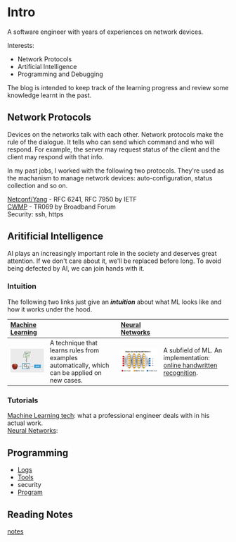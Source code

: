 # Intro

A software engineer with years of experiences on network devices.

Interests:

* Network Protocols
* Artificial Intelligence
* Programming and Debugging

The blog is intended to keep track of the learning progress
and review some knowledge learnt in the past.

## Network Protocols

Devices on the networks talk with each other.
Network protocols make the rule of the dialogue.
It tells who can send which command and who will respond.
For example, the server may request status of the client
and the client may respond with that info.

In my past jobs, I worked with the following two protocols.
They're used as the machanism to manage network devices:
auto-configuration, status collection and so on.

[Netconf/Yang](https://en.wikipedia.org/wiki/NETCONF) - RFC 6241, RFC 7950 by IETF  
[CWMP](https://en.wikipedia.org/wiki/TR-069) - TR069 by Broadband Forum  
Security: ssh, https

## Aritificial Intelligence

AI plays an increasingly important role in the society and
deserves great attention. If we don't care about it, we'll be
replaced before long. To avoid being defected by AI,
we can join hands with it.

### Intuition

The following two links just give an ***intuition*** about
what ML looks like and how it works under the hood.

|[Machine Learning][Machine Learning]| |[Neural Networks][Neural Networks]| |
|:--------------|:---------------|:---------------|:---------------|
|[![apple classifier][apple classifier]][Machine Learning]|A technique that learns rules from examples automatically, which can be applied on new cases.|[![neural network][neural network]][Neural Networks]|A subfield of ML. An implementation: [online handwritten recognition](./neural_networks_intuition/implementation.md). |

### Tutorials

[Machine Learning tech](./ml_tech/ml_tech.md):
what a professional engineer deals with in his actual work.  
[Neural Networks](./neural_networks/neural_networks.md):

## Programming

* [Logs](./programming/log.md)
* [Tools](./programming/tools/tools.md)
* security
* [Program](./programming/program.md)

## Reading Notes

[notes](./notes/note.md)

[apple classifier]: ./ml_tutorials/pic/apple_classifier.png
[neural network]: ./neural_networks_intuition/pic/neural_network.png
[Machine Learning]: ./ml_tutorials/ml_tutorials.md
[Neural Networks]: ./neural_networks_intuition/neural_networks.md